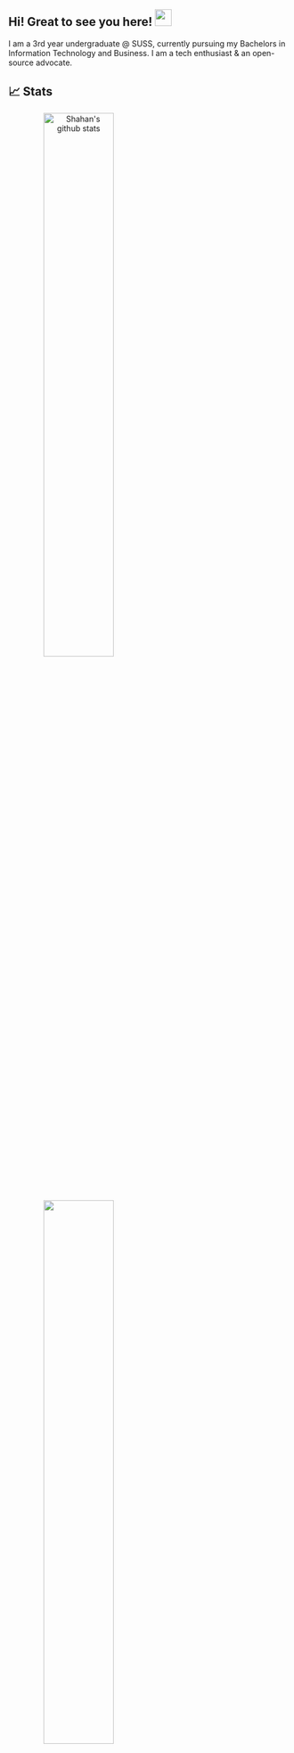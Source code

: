 ## Hi! Great to see you here! <img src="https://raw.githubusercontent.com/aemmadi/aemmadi/master/wave.gif" width="30px">

I am a 3rd year undergraduate @ SUSS, currently pursuing my Bachelors in Information Technology and Business. I am a tech enthusiast & an open-source advocate. 

<!--
**shahan007/shahan007** is a ✨ _special_ ✨ repository because its `README.md` (this file) appears on your GitHub profile.

Here are some ideas to get you started:

- 🔭 I’m currently working on ...
- 🌱 I’m currently learning ...
- 👯 I’m looking to collaborate on ...
- 🤔 I’m looking for help with ...
- 💬 Ask me about ...
- 📫 How to reach me: ...
- 😄 Pronouns: ...
- ⚡ Fun fact: ...
-->

## 📈 Stats
<p align="center">	
  <img width="50%" align="left" src="https://github-readme-stats.vercel.app/api?username=shahan007&show_icons=true&include_all_commits=true&theme=buefy&hide_border=true" alt="Shahan's github stats"/>  
  <img width="50%"  align="left" src="https://github-readme-stats.vercel.app/api/top-langs/?username=shahan007&layout=compact&theme=buefy&hide_border=true&hide=Jupyter Notebook" /> 
</p>
